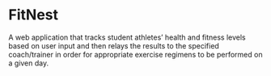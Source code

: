 # FitNest
A web application that tracks student athletes’ health and fitness levels based on user input and then relays the results to the specified coach/trainer in order for appropriate exercise regimens to be performed on a given day. 

